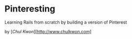 # Pinteresting

Learning Rails from scratch by building a version of Pinterest

by [*Chul Kwon*][http://www.chulkwon.com]
 